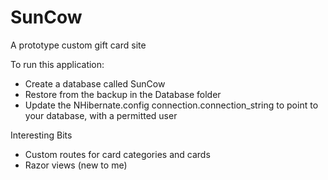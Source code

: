 SunCow
======

A prototype custom gift card site

To run this application:
- Create a database called SunCow 
- Restore from the backup in the Database folder
- Update the NHibernate.config connection.connection_string to point to your database, with a permitted user

Interesting Bits
- Custom routes for card categories and cards
- Razor views (new to me)
